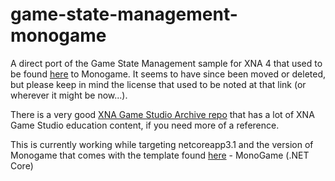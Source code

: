 # game-state-management-monogame
A direct port of the Game State Management sample for XNA 4 that used to be found
[here](http://xbox.create.msdn.com/en-US/education/catalog/sample/game_state_management) to Monogame.
It seems to have since been moved or deleted, but please keep in mind the license that used to be noted at that link
(or wherever it might be now...).

There is a very good [XNA Game Studio Archive repo](https://github.com/SimonDarksideJ/XNAGameStudio/wiki) that has a lot
of XNA Game Studio education content, if you need more of a reference.

This is currently working while targeting netcoreapp3.1 and the version of Monogame that comes with the template found
[here](https://github.com/dotnet/templating/wiki/Available-templates-for-dotnet-new) - MonoGame (.NET Core)
